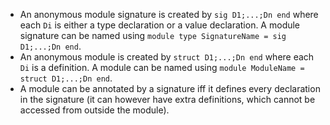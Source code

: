 - An anonymous module signature is created by `sig D1;...;Dn end`
  where each `Di` is either a type declaration or a value declaration. A module
  signature can be named using `module type SignatureName = sig D1;...;Dn end`.
- An anonymous module is created by `struct D1;...;Dn end` where each `Di` is a
  definition. A module can be named using `module ModuleName = struct
  D1;...;Dn end`.
- A module can be annotated by a signature iff it defines every declaration
    in the signature (it can however have extra definitions, which cannot be
    accessed from outside the module).
